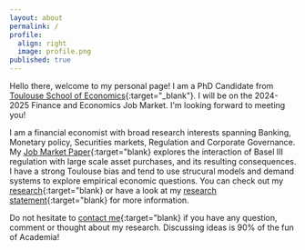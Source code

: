 ```yaml
---
layout: about
permalink: /
profile:
  align: right
  image: profile.png
published: true
---
```


Hello there, welcome to my personal page! I am a PhD Candidate from [Toulouse School of Economics](https://www.tse-fr.eu){:target="_blank"}. I will be on the 2024-2025 Finance and Economics Job Market. I'm looking forward to meeting you!

I am a financial economist with broad research interests spanning Banking, Monetary policy, Securities markets, Regulation and Corporate Governance. My [Job Market Paper]({{site.baseurl}}/projects/5-ResearchStatement/){:target="blank} explores the interaction of Basel III regulation with large scale asset purchases, and its resulting consequences. I have a strong Toulouse bias and tend to use strucural models and demand systems to explore empirical economic questions. You can check out my [research]({{site.baseurl}}/blog/){:target="blank} or have a look at my [research statement]({{site.baseurl}}/projects/5-ResearchStatement/){:target="blank}  for more information. 

Do not hesitate to [contact me](basile.dubois@tse-fr.eu){:target="blank} if you have any question, comment or thought about my research. Discussing ideas is 90% of the fun of Academia!

 